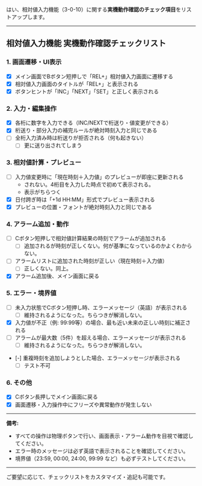 はい、相対値入力機能（3-0-10）に関する**実機動作確認のチェック項目**をリストアップします。

---

## 相対値入力機能 実機動作確認チェックリスト

### 1. 画面遷移・UI表示
- [x] メイン画面でBボタン短押しで「REL+」相対値入力画面に遷移する
- [x] 相対値入力画面のタイトルが「REL+」と表示される
- [x] ボタンヒントが「INC」「NEXT」「SET」と正しく表示される

### 2. 入力・編集操作
- [x] 各桁に数字を入力できる（INC/NEXTで桁送り・値変更ができる）
- [x] 桁送り・部分入力の補完ルールが絶対時刻入力と同じである
- [ ] 全桁入力済み時は桁送りが拒否される（何も起きない）
  - [ ] 更に送り出されてしまう

### 3. 相対値計算・プレビュー
- [ ] 入力値変更時に「現在時刻＋入力値」のプレビューが即座に更新される
  - されない。4桁目を入力した時点で初めて表示される。
  - 表示がちらつく
- [x] 日付跨ぎ時は「+1d HH:MM」形式でプレビュー表示される
- [x] プレビューの位置・フォントが絶対時刻入力と同じである

### 4. アラーム追加・動作
- [ ] Cボタン短押しで相対値計算結果の時刻でアラームが追加される
  - [ ] 追加されるが時刻が正しくない。何が基準になっているのかよくわからない。  
- [ ] アラームリストに追加された時刻が正しい（現在時刻＋入力値）
  - [ ] 正しくない。同上。
- [x] アラーム追加後、メイン画面に戻る

### 5. エラー・境界値
- [ ] 未入力状態でCボタン短押し時、エラーメッセージ（英語）が表示される
  - [ ] 維持されるようになった。ちらつきが解消しない。
- [x] 入力値が不正（例: 99:99等）の場合、最も近い未来の正しい時刻に補正される
- [ ] アラームが最大数（5件）を超える場合、エラーメッセージが表示される
  - [ ] 維持されるようになった。ちらつきが解消しない。
- [-] 重複時刻を追加しようとした場合、エラーメッセージが表示される
  - [ ] テスト不可

### 6. その他
- [x] Cボタン長押しでメイン画面に戻る
- [x] 画面遷移・入力操作中にフリーズや異常動作が発生しない

---

**備考:**  
- すべての操作は物理ボタンで行い、画面表示・アラーム動作を目視で確認してください。  
- エラー時のメッセージは必ず英語で表示されることを確認してください。  
- 境界値（23:59, 00:00, 24:00, 99:99 など）も必ずテストしてください。

---

ご要望に応じて、チェックリストをカスタマイズ・追記も可能です。